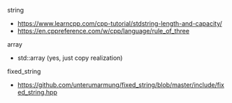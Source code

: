 string
- https://www.learncpp.com/cpp-tutorial/stdstring-length-and-capacity/
- https://en.cppreference.com/w/cpp/language/rule_of_three

array
- std::array (yes, just copy realization)

fixed_string
- https://github.com/unterumarmung/fixed_string/blob/master/include/fixed_string.hpp
